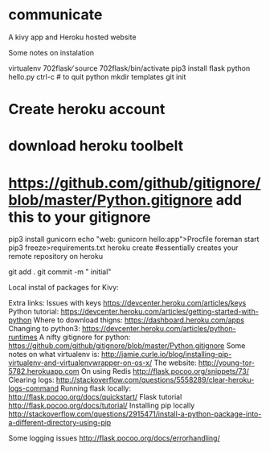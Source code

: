 communicate
===========

A kivy app and Heroku hosted website

Some notes on instalation

virtualenv 702flask⁄
source 702flask/bin/activate
pip3 install flask
python hello.py
ctrl-c # to quit python
mkdir templates
git init
# Create heroku account
# download heroku toolbelt
# https://github.com/github/gitignore/blob/master/Python.gitignore add this to your gitignore
pip3 install gunicorn
echo "web: gunicorn hello:app">Procfile
foreman start
pip3 freeze>requirements.txt
heroku create  #essentially creates your remote repository on heroku

git add .
git commit -m " initial"

Local instal of packages for Kivy:



Extra links:
Issues with keys
https://devcenter.heroku.com/articles/keys
Python tutorial:
https://devcenter.heroku.com/articles/getting-started-with-python
Where to download thigns:
https://dashboard.heroku.com/apps
Changing to python3:
https://devcenter.heroku.com/articles/python-runtimes
A nifty gitignore for python:
https://github.com/github/gitignore/blob/master/Python.gitignore
Some notes on what virtualenv is:
http://jamie.curle.io/blog/installing-pip-virtualenv-and-virtualenvwrapper-on-os-x/
The website:
http://young-tor-5782.herokuapp.com
On using Redis
http://flask.pocoo.org/snippets/73/
Clearing logs:
http://stackoverflow.com/questions/5558289/clear-heroku-logs-command
Running flask locally:
http://flask.pocoo.org/docs/quickstart/
Flask tutorial
http://flask.pocoo.org/docs/tutorial/
Installing pip locally
http://stackoverflow.com/questions/2915471/install-a-python-package-into-a-different-directory-using-pip

Some logging issues
http://flask.pocoo.org/docs/errorhandling/
